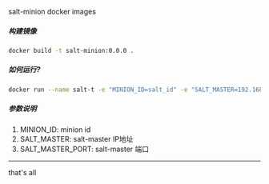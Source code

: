 salt-minion docker images


##### 构建镜像
```bash
docker build -t salt-minion:0.0.0 .
```

##### 如何运行?
```bash
docker run --name salt-t -e "MINION_ID=salt_id" -e "SALT_MASTER=192.168.31.234" -e "SALT_MASTER_PORT=4506"
```

##### 参数说明
1. MINION_ID: minion id
2. SALT_MASTER: salt-master IP地址
3. SALT_MASTER_PORT: salt-master 端口


---
that's all
